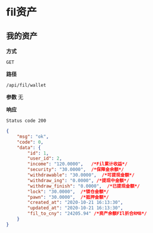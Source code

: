 # fil资产

## 我的资产

**方式**

`GET`

**路径**

`/api/fil/wallet`

**参数**
无

**响应**

`Status code 200`

```json
{
    "msg": "ok",
    "code": 0,
    "data": {
        "id": 1,
        "user_id": 2,
        "income": "120.0000",   /*Fil累计收益*/
        "security": "30.0000",  /*保障金余额*/
        "withdrawable": "30.0000",  /*可提现金额*/
        "withdraw_ing": "0.0000", /*提现中金额*/
        "withdraw_finish": "0.0000",  /*已提现金额*/
        "lock": "30.0000",  /*锁仓金额*/
        "pawn": "30.0000",  /*抵押金额*/
        "created_at": "2020-10-21 16:13:30",
        "updated_at": "2020-10-21 16:13:30",
        "fil_to_cny": "24205.94" /*资产余额FIl折合RMB*/
    }
}
```
